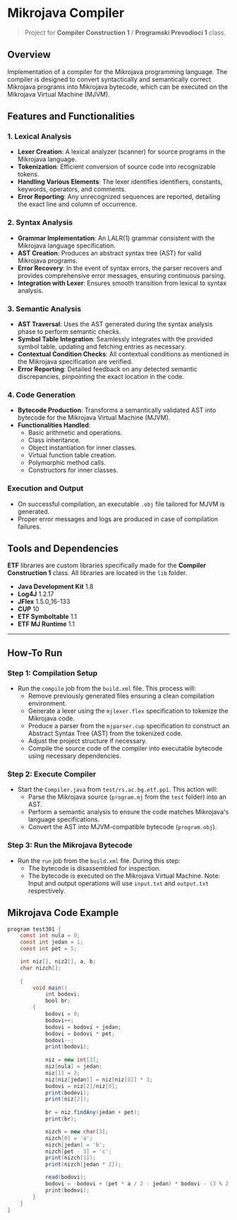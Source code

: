 # Mikrojava Compiler

> Project for **Compiler Construction 1** / **Programski Prevodioci 1** class.

## Overview

Implementation of a compiler for the Mikrojava programming language. The compiler is designed to convert syntactically and semantically correct Mikrojava programs into Mikrojava bytecode, which can be executed on the Mikrojava Virtual Machine (MJVM).

## Features and Functionalities

### 1. Lexical Analysis

- **Lexer Creation**: A lexical analyzer (scanner) for source programs in the Mikrojava language.
- **Tokenization**: Efficient conversion of source code into recognizable tokens.
- **Handling Various Elements**: The lexer identifies identifiers, constants, keywords, operators, and comments.
- **Error Reporting**: Any unrecognized sequences are reported, detailing the exact line and column of occurrence.

### 2. Syntax Analysis

- **Grammar Implementation**: An LALR(1) grammar consistent with the Mikrojava language specification.
- **AST Creation**: Produces an abstract syntax tree (AST) for valid Mikrojava programs.
- **Error Recovery**: In the event of syntax errors, the parser recovers and provides comprehensive error messages, ensuring continuous parsing.
- **Integration with Lexer**: Ensures smooth transition from lexical to syntax analysis.

### 3. Semantic Analysis

- **AST Traversal**: Uses the AST generated during the syntax analysis phase to perform semantic checks.
- **Symbol Table Integration**: Seamlessly integrates with the provided symbol table, updating and fetching entries as necessary.
- **Contextual Condition Checks**: All contextual conditions as mentioned in the Mikrojava specification are verified.
- **Error Reporting**: Detailed feedback on any detected semantic discrepancies, pinpointing the exact location in the code.

### 4. Code Generation

- **Bytecode Production**: Transforms a semantically validated AST into bytecode for the Mikrojava Virtual Machine (MJVM).
- **Functionalities Handled**: 
  - Basic arithmetic and operations.
  - Class inheritance.
  - Object instantiation for inner classes.
  - Virtual function table creation.
  - Polymorphic method calls.
  - Constructors for inner classes.

### Execution and Output

- On successful compilation, an executable `.obj` file tailored for MJVM is generated.
- Proper error messages and logs are produced in case of compilation failures.

## Tools and Dependencies
**ETF** libraries are custom libraries specifically made for the **Compiler Construction 1** class. All libraries are located in the `lib` folder. 

- **Java Development Kit** 1.8
- **Log4J** 1.2.17
- **JFlex** 1.5.0_16-133
- **CUP** 10
- **ETF Symboltable** 1.1
- **ETF MJ Runtime** 1.1

---

## How-To Run

### Step 1: Compilation Setup
- Run the `compile` job from the `build.xml` file. This process will:
  - Remove previously generated files ensuring a clean compilation environment.
  - Generate a lexer using the `mjlexer.flex` specification to tokenize the Mikrojava code.
  - Produce a parser from the `mjparser.cup` specification to construct an Abstract Syntax Tree (AST) from the tokenized code.
  - Adjust the project structure if necessary.
  - Compile the source code of the compiler into executable bytecode using necessary dependencies.

### Step 2: Execute Compiler
- Start the `Compiler.java` from `test/rs.ac.bg.etf.pp1`. This action will:
  - Parse the Mikrojava source (`program.mj` from the `test` folder) into an AST.
  - Perform a semantic analysis to ensure the code matches Mikrojava's language specifications.
  - Convert the AST into MJVM-compatible bytecode (`program.obj`).

### Step 3: Run the Mikrojava Bytecode
- Run the `run` job from the `build.xml` file. During this step:
  - The bytecode is disassembled for inspection.
  - The bytecode is executed on the Mikrojava Virtual Machine. Note: Input and output operations will use `input.txt` and `output.txt` respectively.

## Mikrojava Code Example
```java
program test301 {
	const int nula = 0;
	const int jedan = 1;
	const int pet = 5;

	int niz[], niz2[], a, b;
	char nizch[];
	
    {
	    void main()	
		    int bodovi;
		    bool br;
	    {
		    bodovi = 0;
		    bodovi++;
		    bodovi = bodovi + jedan;
		    bodovi = bodovi * pet;
		    bodovi--;
		    print(bodovi);
				
		    niz = new int[3];
		    niz[nula] = jedan;  
		    niz[1] = 2;			
		    niz[niz[jedan]] = niz[niz[0]] * 3; 
		    bodovi = niz[2]/niz[0];
		    print(bodovi);
		    print(niz[2]);
			
		    br = niz.findAny(jedan + pet);
		    print(br);

		    nizch = new char[3];
		    nizch[0] = 'a';
		    nizch[jedan] = 'b';
		    nizch[pet - 3] = 'c';
		    print(nizch[1]);
		    print(nizch[jedan * 2]);

		    read(bodovi);
		    bodovi = -bodovi + (pet * a / 2 - jedan) * bodovi - (3 % 2 + 3 * 2 - 3); 
		    print(bodovi);
	    }
    }
}
